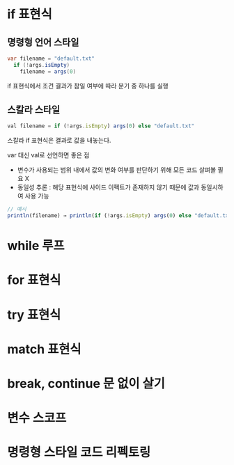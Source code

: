 # if 표현식
## 명령형 언어 스타일
```java
var filename = "default.txt"
  if (!args.isEmpty)
    filename = args(0)
```
if 표현식에서 조건 결과가 참일 여부에 따라 분기 중 하나를 실행
## 스칼라 스타일
```javascript
val filename = if (!args.isEmpty) args(0) else "default.txt"
```
스칼라 if 표현식은 결과로 값을 내놓는다.

var 대신 val로 선언하면 좋은 점
* 변수가 사용되는 범위 내에서 값의 변화 여부를 판단하기 위해 모든 코드 살펴볼 필요 X
* 동일성 추론 : 해당 표현식에 사이드 이펙트가 존재하지 않기 때문에 값과 동일시하여 사용 가능

```javascript
// 예시
println(filename) → println(if (!args.isEmpty) args(0) else "default.txt")
```
# while 루프
# for 표현식
# try 표현식
# match 표현식
# break, continue 문 없이 살기
# 변수 스코프
# 명령형 스타일 코드 리펙토링
